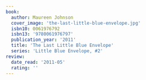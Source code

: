 ```yaml
---
book:
  author: Maureen Johnson
  cover_image: 'the-last-little-blue-envelope.jpg'
  isbn10: 0061976792
  isbn13: '9780061976797'
  publication_year: '2011'
  title: 'The Last Little Blue Envelope'
  series: 'Little Blue Envelope, #2'
review:
  date_read: '2011-05'
  rating: ''
---
```

